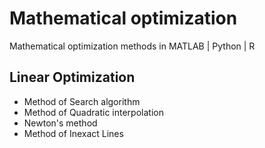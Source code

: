 # Mathematical optimization
Mathematical optimization methods in MATLAB | Python | R

## Linear Optimization
  - Method of Search algorithm
  - Method of Quadratic interpolation
  - Newton's method
  - Method of Inexact Lines
